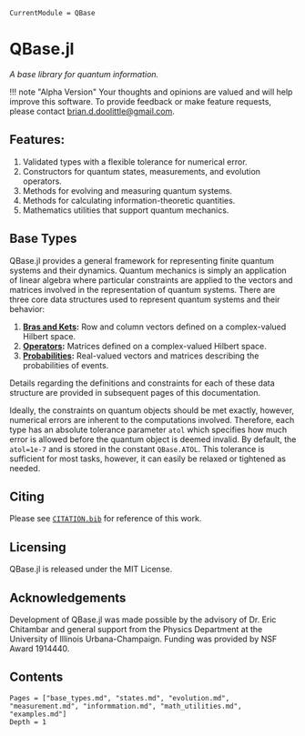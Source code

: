 ```@meta
CurrentModule = QBase
```
# QBase.jl

*A base library for quantum information.*

!!! note "Alpha Version"
    Your thoughts and opinions are valued and will help improve this software. To
    provide feedback or make feature requests, please contact [brian.d.doolittle@gmail.com](mailto:brian.d.doolittle@gmail.com).

## Features:
  1. Validated types with a flexible tolerance for numerical error.
  2. Constructors for quantum states, measurements, and evolution operators.
  3. Methods for evolving and measuring quantum systems.
  4. Methods for calculating information-theoretic quantities.
  5. Mathematics utilities that support quantum mechanics.

## Base Types

QBase.jl provides a general framework for representing finite quantum
systems and their dynamics.
Quantum mechanics is simply an application of linear algebra where particular
constraints are applied to the vectors and matrices involved in the representation
of quantum systems.
There are three core data structures used to represent quantum systems and their behavior:
  1. **[Bras and Kets](@ref):**  Row and column vectors defined on a complex-valued Hilbert space.
  2. **[Operators](@ref):** Matrices defined on a complex-valued Hilbert space.
  3. **[Probabilities](@ref):** Real-valued vectors and matrices describing the probabilities of events.

Details regarding the definitions and constraints for each of these data structure
are provided in subsequent pages of this documentation.

Ideally, the constraints on quantum objects should be met exactly, however, numerical
errors are inherent to the computations involved.
Therefore, each type has an absolute tolerance parameter `atol` which specifies how
much error is allowed before the quantum object is deemed invalid.
By default, the `atol=1e-7` and is stored in the constant `QBase.ATOL`.
This tolerance is sufficient for most tasks, however, it can easily be relaxed or
tightened as needed.

## Citing

Please see [`CITATION.bib`](https://github.com/ChitambarLab/QBase.jl/blob/master/CITATION.bib)
for reference of this work.

## Licensing

QBase.jl is released under the MIT License.

## Acknowledgements

Development of QBase.jl was made possible by the advisory of Dr. Eric Chitambar
and general support from the Physics Department at the University of Illinois
Urbana-Champaign. Funding was provided by NSF Award 1914440.

## Contents

```@contents
Pages = ["base_types.md", "states.md", "evolution.md", "measurement.md", "informmation.md", "math_utilities.md", "examples.md"]
Depth = 1
```
